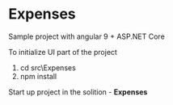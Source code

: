 # Expenses
Sample project with angular 9 + ASP.NET Core

To initialize UI part of the project
1) cd src\Expenses
2) npm install


Start up project in the solition - <b>Expenses</b>
